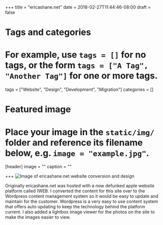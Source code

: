 +++
title = "ericashane.net"
date = 2018-02-27T11:44:46-08:00
draft = false

# Tags and categories
# For example, use `tags = []` for no tags, or the form `tags = ["A Tag", "Another Tag"]` for one or more tags.
tags = ["Website", "Design", "Development", "Migration"]
categories = []

# Featured image
# Place your image in the `static/img/` folder and reference its filename below, e.g. `image = "example.jpg"`.
[header]
image = ""
caption = ""

+++
![Image of ericashane.net website conversion and design](/img/demos/ericashane.net.png)

Originally ericashane.net was hosted with a now defunked apple website platform called IWEB. I converted the content for this site over to the Wordpress content management system so it would be easy to update and maintain for the customer. Wordpress is a very easy to use content system that offers auto updating to keep the technology behind the platform current. I also added a lightbox image viewer for the photos on the site to make the images easier to view.